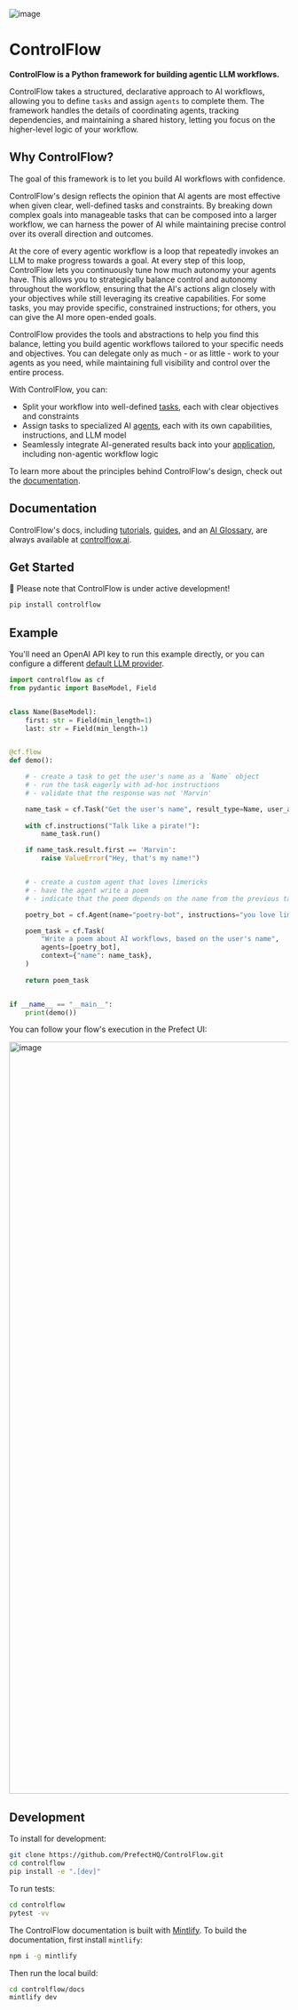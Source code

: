 ![image](https://github.com/jlowin/controlflow/assets/153965/c2a8a2f0-8777-49a6-a79b-a0e101bd4a04)

# ControlFlow

**ControlFlow is a Python framework for building agentic LLM workflows.**

ControlFlow takes a structured, declarative approach to AI workflows, allowing you to define `tasks` and assign `agents` to complete them. The framework handles the details of coordinating agents, tracking dependencies, and maintaining a shared history, letting you focus on the higher-level logic of your workflow.


## Why ControlFlow?

The goal of this framework is to let you build AI workflows with confidence. 

ControlFlow's design reflects the opinion that AI agents are most effective when given clear, well-defined tasks and constraints. By breaking down complex goals into manageable tasks that can be composed into a larger workflow, we can harness the power of AI while maintaining precise control over its overall direction and outcomes.

At the core of every agentic workflow is a loop that repeatedly invokes an LLM to make progress towards a goal. At every step of this loop, ControlFlow lets you continuously tune how much autonomy your agents have. This allows you to strategically balance control and autonomy throughout the workflow, ensuring that the AI's actions align closely with your objectives while still leveraging its creative capabilities. For some tasks, you may provide specific, constrained instructions; for others, you can give the AI more open-ended goals.

ControlFlow provides the tools and abstractions to help you find this balance, letting you build agentic workflows tailored to your specific needs and objectives. You can delegate only as much - or as little - work to your agents as you need, while maintaining full visibility and control over the entire process. 

With ControlFlow, you can:

- Split your workflow into well-defined [tasks](https://controlflow.ai/concepts/tasks), each with clear objectives and constraints
- Assign tasks to specialized AI [agents](https://controlflow.ai/concepts/agents), each with its own capabilities, instructions, and LLM model
- Seamlessly integrate AI-generated results back into your [application](https://controlflow.ai/concepts/flows), including non-agentic workflow logic
  
To learn more about the principles behind ControlFlow's design, check out the [documentation](https://controlflow.ai/welcome).

## Documentation

ControlFlow's docs, including [tutorials](https://controlflow.ai/tutorial), [guides](https://controlflow.ai/guides/llms), and an [AI Glossary](https://controlflow.ai/glossary/glossary), are always available at [controlflow.ai](https://controlflow.ai/).

## Get Started

🚧 Please note that ControlFlow is under active development!

```bash
pip install controlflow
```

## Example

You'll need an OpenAI API key to run this example directly, or you can configure a different [default LLM provider](https://controlflow.ai/guides/llms).

```python
import controlflow as cf
from pydantic import BaseModel, Field


class Name(BaseModel):
    first: str = Field(min_length=1)
    last: str = Field(min_length=1)


@cf.flow
def demo():

    # - create a task to get the user's name as a `Name` object
    # - run the task eagerly with ad-hoc instructions
    # - validate that the response was not 'Marvin'

    name_task = cf.Task("Get the user's name", result_type=Name, user_access=True)
    
    with cf.instructions("Talk like a pirate!"):
        name_task.run()

    if name_task.result.first == 'Marvin':
        raise ValueError("Hey, that's my name!")


    # - create a custom agent that loves limericks
    # - have the agent write a poem
    # - indicate that the poem depends on the name from the previous task

    poetry_bot = cf.Agent(name="poetry-bot", instructions="you love limericks")

    poem_task = cf.Task(
        "Write a poem about AI workflows, based on the user's name",
        agents=[poetry_bot],
        context={"name": name_task},
    )
    
    return poem_task


if __name__ == "__main__":
    print(demo())
```

You can follow your flow's execution in the Prefect UI:

<img width="1353" alt="image" src="https://github.com/PrefectHQ/ControlFlow/assets/153965/7a837d77-79e7-45b7-bf58-cd292f726414">

## Development

To install for development:

```bash
git clone https://github.com/PrefectHQ/ControlFlow.git
cd controlflow
pip install -e ".[dev]"
```

To run tests:

```bash
cd controlflow
pytest -vv
```

The ControlFlow documentation is built with [Mintlify](https://mintlify.com/). To build the documentation, first install `mintlify`:
```bash
npm i -g mintlify
```
Then run the local build:
```bash
cd controlflow/docs
mintlify dev
```
